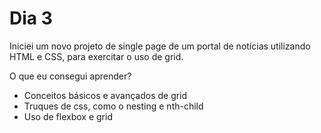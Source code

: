 # Dia 3
Iniciei um novo projeto de single page de um portal de notícias utilizando HTML e CSS, para exercitar o uso de grid.

O que eu consegui aprender?
- Conceitos básicos e avançados de grid
- Truques de css, como o nesting e nth-child
- Uso de flexbox e grid
